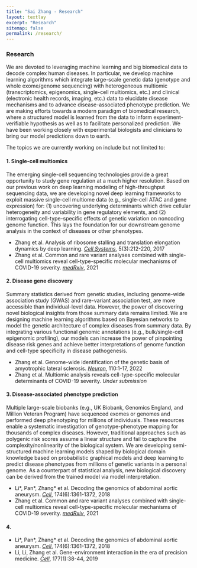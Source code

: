 ```yaml
---
title: "Sai Zhang - Research"
layout: textlay
excerpt: "Research"
sitemap: false
permalink: /research/
---
```


### Research

We are devoted to leveraging machine learning and big biomedical data to decode complex human diseases. In particular, we develop machine learning algorithms which integrate large-scale genetic data (genotype and whole exome/genome sequencing) with heterogeneous multiomic (transcriptomics, epigenomics, single-cell multiomics, etc.) and clinical (electronic health records, imaging, etc.) data to elucidate disease mechanisms and to advance disease-associated phenotype prediction. We are making efforts towards a modern paradigm of biomedical research, where a structured model is learned from the data to inform experiment-verifiable hypothesis as well as to facilitate personalized prediction. We have been working closely with experimental biologists and clinicians to bring our model predictions down to earth.

The topics we are currently working on include but not limited to:

#### 1. Single-cell multiomics

The emerging single-cell sequencing technologies provide a great opportunity to study gene regulation at a much higher resolution. Based on our previous work on deep learning modeling of high-throughput sequencing data, we are developing novel deep learning frameworks to exploit massive single-cell multiome data (e.g., single-cell ATAC and gene expression) for: (1) uncovering underlying determinants which drive cellular heterogeneity and variability in gene regulatory elements, and (2) interrogating cell-type-specific effects of genetic variation on noncoding genome function. This lays the foundation for our downstream genome analysis in the context of diseases or other phenotypes.

<ul>
  <li> Zhang et al. Analysis of ribosome stalling and translation elongation dynamics by deep learning. <a href="https://doi.org/10.1016/j.cels.2017.08.004"><em>Cell Systems</em></a>, 5(3):212-220, 2017 </li>
  <li> Zhang et al. Common and rare variant analyses combined with single-cell multiomics reveal cell-type-specific molecular mechanisms of COVID-19 severity. <a href="https://pubmed.ncbi.nlm.nih.gov/34189540/"><em>medRxiv</em></a>, 2021 </li>
</ul>

#### 2. Disease gene discovery

Summary statistics derived from genetic studies, including genome-wide association study (GWAS) and rare-variant association test, are more accessible than individual-level data. However, the power of discovering novel biological insights from those summary data remains limited. We are designing machine learning algorithms based on Bayesian networks to model the genetic architecture of complex diseases from summary data. By integrating various functional genomic annotations (e.g., bulk/single-cell epigenomic profiling), our models can increase the power of pinpointing disease risk genes and achieve better interpretations of genome function and cell-type specificity in disease pathogenesis. 

<ul>
  <li> Zhang et al. Genome-wide identification of the genetic basis of amyotrophic lateral sclerosis. <a href="https://doi.org/10.1016/j.neuron.2021.12.019"><em>Neuron</em></a>, 110:1-17, 2022 </li>
  <li> Zhang et al. Multiomic analysis reveals cell-type-specific molecular determinants of COVID-19 severity. <em>Under submission</em> </li>
</ul>

#### 3. Disease-associated phenotype prediction

Multiple large-scale biobanks (e.g., UK Biobank, Genomics England, and Million Veteran Program) have sequenced exomes or genomes and performed deep phenotyping for millions of individuals. These resources enable a systematic investigation of genotype-phenotype mapping for thousands of complex diseases. However, traditional approaches such as polygenic risk scores assume a linear structure and fail to capture the complexity/nonlinearity of the biological system. We are developing semi-structured machine learning models shaped by biological domain knowledge based on probabilistic graphical models and deep learning to predict disease phenotypes from millions of genetic variants in a personal genome. As a counterpart of statistical analysis, new biological discovery can be derived from the trained model via model interpretation.

<ul>
  <li> Li*, Pan*, Zhang* et al. Decoding the genomics of abdominal aortic aneurysm. <a href="https://doi.org/10.1016/j.cell.2018.07.021"><em>Cell</em></a>, 174(6):1361-1372, 2018 </li>
  <li> Zhang et al. Common and rare variant analyses combined with single-cell multiomics reveal cell-type-specific molecular mechanisms of COVID-19 severity. <a href="https://pubmed.ncbi.nlm.nih.gov/34189540/"><em>medRxiv</em></a>, 2021 </li>
</ul>

#### 4. 


<ul>
  <li> Li*, Pan*, Zhang* et al. Decoding the genomics of abdominal aortic aneurysm. <a href="https://doi.org/10.1016/j.cell.2018.07.021"><em>Cell</em></a>, 174(6):1361-1372, 2018 </li>
  <li> Li, Li, Zhang et al. Gene-environment interaction in the era of precision medicine. <a href="https://doi.org/10.1016/j.cell.2019.03.004"><em>Cell</em></a>, 177(1):38-44, 2019 </li>
</ul>
